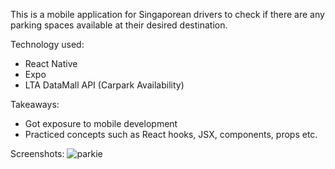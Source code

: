 This is a mobile application for Singaporean drivers to check if there are any parking spaces available at their desired destination. 

Technology used:
- React Native
- Expo
- LTA DataMall API (Carpark Availability)

Takeaways:
- Got exposure to mobile development
- Practiced concepts such as React hooks, JSX, components, props etc.

Screenshots:
![parkie](https://user-images.githubusercontent.com/52370234/230716376-708ade74-56d2-4ac5-9244-765b925c5088.png)
